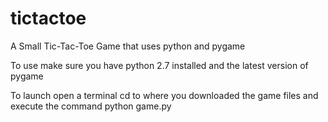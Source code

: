 tictactoe
=========

A Small Tic-Tac-Toe Game that uses python and pygame

To use make sure you have python 2.7 installed and the latest version of pygame

To launch open a terminal cd to where you downloaded the game files and execute the command
python game.py
